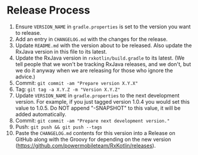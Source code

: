 Release Process
===============

 1.  Ensure `VERSION_NAME` in `gradle.properties` is set to the version you want to release.
 2.  Add an entry in `CHANGELOG.md` with the changes for the release.
 3.  Update `README.md` with the version about to be released. Also update the RxJava version in
     this file to its latest.
 4.  Update the RxJava version in `rxkotlin/build.gradle` to its latest. (We tell people that we
     won't be tracking RxJava releases, and we don't, but we do it anyway when we are releasing for
     those who ignore the advice.)
 5.  Commit: `git commit -am "Prepare version X.Y.X"`
 6.  Tag: `git tag -a X.Y.Z -m "Version X.Y.Z"`
 7.  Update `VERSION_NAME` in `gradle.properties` to the next development version. For example, if
     you just tagged version 1.0.4 you would set this value to 1.0.5. Do NOT append "-SNAPSHOT" to
     this value, it will be added automatically.
 8.  Commit: `git commit -am "Prepare next development version."`
 9.  Push: `git push && git push --tags`
 10. Paste the `CHANGELOG.md` contents for this version into a Release on GitHub along with the
     Groovy for depending on the new version (https://github.com/powermobileteam/RxKotlin/releases).
